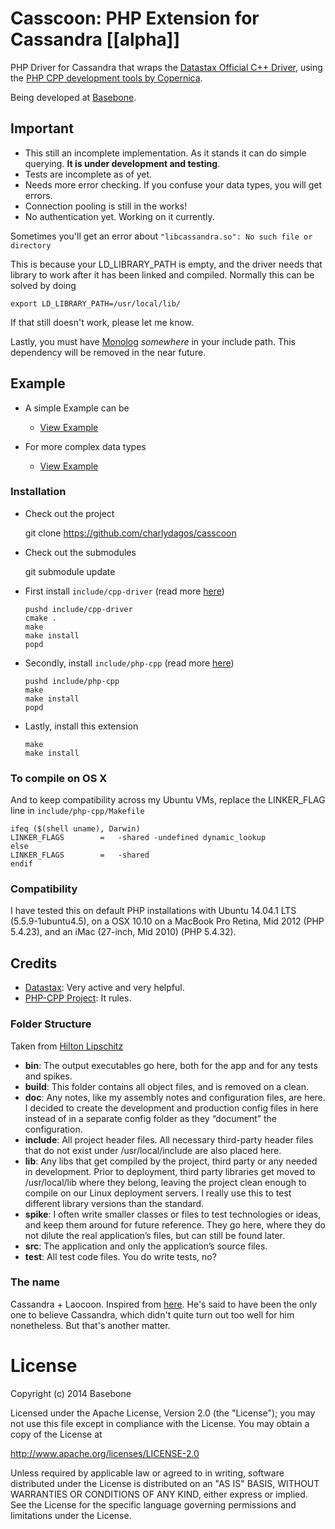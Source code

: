 Casscoon: PHP Extension for Cassandra [[alpha]]
===============================================

PHP Driver for Cassandra that wraps the [Datastax Official C++ Driver](https://github.com/datastax/cpp-driver), using the [PHP CPP development tools by Copernica](https://github.com/CopernicaMarketingSoftware/PHP-CPP). 

Being developed at [Basebone](http://basebone.com).

## Important

- This still an incomplete implementation. As it stands it can do simple querying. **It is under development and testing**.
- Tests are incomplete as of yet.
- Needs more error checking. If you confuse your data types, you will get errors.
- Connection pooling is still in the works!
- No authentication yet. Working on it currently.

Sometimes you'll get an error about `"libcassandra.so": No such file or directory`

This is because your LD_LIBRARY_PATH is empty, and the driver needs that library to work after it has been linked and compiled. Normally this can be solved by doing

	export LD_LIBRARY_PATH=/usr/local/lib/

If that still doesn't work, please let me know.

Lastly, you must have [Monolog](https://github.com/Seldaek/monolog) *somewhere* in your include path. This dependency will be removed in the near future.

## Example

- A simple Example can be
	- [View Example](https://github.com/charlydagos/casscoon/blob/master/spike/simple_cql_test.php)

- For more complex data types
	- [View Example](https://github.com/charlydagos/casscoon/blob/master/spike/complex_cql_test.php)

### Installation

+ Check out the project

    git clone https://github.com/charlydagos/casscoon

+ Check out the submodules

    git submodule update

+ First install `include/cpp-driver` (read more [here](https://github.com/datastax/cpp-driver#building))

	```
	pushd include/cpp-driver
	cmake .
	make 
	make install
	popd
	```
+ Secondly, install `include/php-cpp` (read more [here](http://www.php-cpp.com/documentation/install))

	```
	pushd include/php-cpp
	make
	make install
	popd
	```
+ Lastly, install this extension

	```
	make
	make install
	```

### To compile on OS X 

And to keep compatibility across my Ubuntu VMs, replace the LINKER_FLAG line in `include/php-cpp/Makefile`

	ifeq ($(shell uname), Darwin)
	LINKER_FLAGS        =   -shared -undefined dynamic_lookup
	else
	LINKER_FLAGS        =   -shared
	endif

### Compatibility

I have tested this on default PHP installations with Ubuntu 14.04.1 LTS (5.5.9-1ubuntu4.5), on a OSX 10.10 on a MacBook Pro Retina, Mid 2012 (PHP 5.4.23), and an iMac (27-inch, Mid 2010) (PHP 5.4.32).

## Credits

+ [Datastax](https://github.com/datastax/): Very active and very helpful.
+ [PHP-CPP Project](https://github.com/CopernicaMarketingSoftware/PHP-CPP): It rules.

### Folder Structure

Taken from [Hilton Lipschitz](http://hiltmon.com/blog/2013/07/03/a-simple-c-plus-plus-project-structure/)

+ **bin**: The output executables go here, both for the app and for any tests and spikes.
+ **build**: This folder contains all object files, and is removed on a clean.
+ **doc**: Any notes, like my assembly notes and configuration files, are here. I decided to create the development and production config files in here instead of in a separate config folder as they “document” the configuration.
+ **include**: All project header files. All necessary third-party header files that do not exist under /usr/local/include are also placed here.
+ **lib**: Any libs that get compiled by the project, third party or any needed in development. Prior to deployment, third party libraries get moved to /usr/local/lib where they belong, leaving the project clean enough to compile on our Linux deployment servers. I really use this to test different library versions than the standard.
+ **spike**: I often write smaller classes or files to test technologies or ideas, and keep them around for future reference. They go here, where they do not dilute the real application’s files, but can still be found later.
+ **src**: The application and only the application’s source files.
+ **test**: All test code files. You do write tests, no?

### The name

Cassandra + Laocoon. Inspired from [here](http://ancienthistory.about.com/od/aeneadcharacters/ss/062309AeneidCharcters.htm). He's said to have been the only one to believe Cassandra, which didn't quite turn out too well for him nonetheless. But that's another matter.

# License
Copyright (c) 2014 Basebone

Licensed under the Apache License, Version 2.0 (the "License");
you may not use this file except in compliance with the License.
You may obtain a copy of the License at

http://www.apache.org/licenses/LICENSE-2.0

Unless required by applicable law or agreed to in writing, software
distributed under the License is distributed on an "AS IS" BASIS,
WITHOUT WARRANTIES OR CONDITIONS OF ANY KIND, either express or implied.
See the License for the specific language governing permissions and
limitations under the License.
